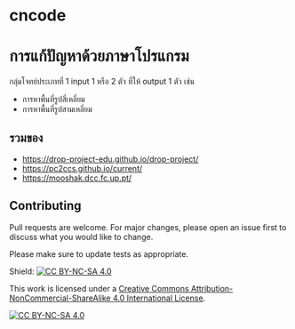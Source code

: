 # cncode
# การแก้ปัญหาด้วยภาษาโปรแกรม
กลุ่มโจทย์ประเภทที่ 1
input 1 หรือ 2 ตัว ที่ให้ output 1 ตัว เช่น
- การหาพื้นที่รูปสี่เหลี่ยม
- การหาพื้นที่รูปสามเหลี่ยม

## รวมของ
* https://drop-project-edu.github.io/drop-project/
* https://pc2ccs.github.io/current/
* https://mooshak.dcc.fc.up.pt/


## Contributing
Pull requests are welcome. For major changes, please open an issue first to discuss what you would like to change.

Please make sure to update tests as appropriate.

Shield: [![CC BY-NC-SA 4.0][cc-by-nc-sa-shield]][cc-by-nc-sa]

This work is licensed under a
[Creative Commons Attribution-NonCommercial-ShareAlike 4.0 International License][cc-by-nc-sa].

[![CC BY-NC-SA 4.0][cc-by-nc-sa-image]][cc-by-nc-sa]

[cc-by-nc-sa]: http://creativecommons.org/licenses/by-nc-sa/4.0/
[cc-by-nc-sa-image]: https://licensebuttons.net/l/by-nc-sa/4.0/88x31.png
[cc-by-nc-sa-shield]: https://img.shields.io/badge/License-CC%20BY--NC--SA%204.0-lightgrey.svg
